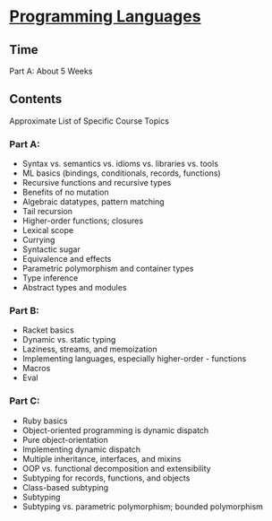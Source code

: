 # [Programming Languages](https://www.coursera.org/learn/programming-languages/home/welcome)

## Time

Part A: About 5 Weeks

## Contents

Approximate List of Specific Course Topics

### Part A:

- Syntax vs. semantics vs. idioms vs. libraries vs. tools
- ML basics (bindings, conditionals, records, functions)
- Recursive functions and recursive types
- Benefits of no mutation
- Algebraic datatypes, pattern matching
- Tail recursion
- Higher-order functions; closures
- Lexical scope
- Currying
- Syntactic sugar
- Equivalence and effects
- Parametric polymorphism and container types
- Type inference
- Abstract types and modules

### Part B:

- Racket basics
- Dynamic vs. static typing
- Laziness, streams, and memoization
- Implementing languages, especially higher-order - functions
- Macros
- Eval

### Part C:

- Ruby basics
- Object-oriented programming is dynamic dispatch
- Pure object-orientation
- Implementing dynamic dispatch
- Multiple inheritance, interfaces, and mixins
- OOP vs. functional decomposition and extensibility
- Subtyping for records, functions, and objects
- Class-based subtyping
- Subtyping
- Subtyping vs. parametric polymorphism; bounded polymorphism